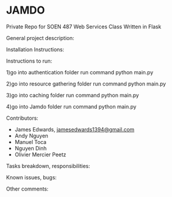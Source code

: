 # JAMDO
Private Repo for SOEN 487 Web Services Class Written in Flask

General project description:



Installation Instructions:



Instructions to run:

1)go into authentication folder
  run command 
  python main.py
  
2)go into resource gathering folder
  run command
  python main.py
  
3)go into caching folder
  run command 
  python main.py 
  
4)go into Jamdo folder
  run command
  python main.py


Contributors:
- James Edwards, jamesedwards1394@gmail.com
- Andy Nguyen
- Manuel Toca
- Nguyen Dinh
- Olivier Mercier Peetz


Tasks breakdown, responsibilities:



Known issues, bugs:



Other comments:






